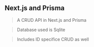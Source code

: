 ## Next.js and Prisma 

> A CRUD API in Next.js and Prisma

> Database used is Sqlite

> Includes ID specifice CRUD as well
